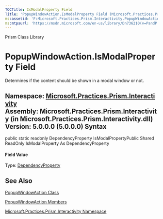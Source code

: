```yaml
---
TOCTitle: IsModalProperty Field
Title: 'PopupWindowAction.IsModalProperty Field (Microsoft.Practices.Prism.Interactivity)'
ms:assetid: 'F:Microsoft.Practices.Prism.Interactivity.PopupWindowAction.IsModalProperty'
ms:mtpsurl: 'https://msdn.microsoft.com/en-us/library/Dn736210(v=PandP.50)'
---
```


Prism Class Library

PopupWindowAction.IsModalProperty Field
===========================================

Determines if the content should be shown in a modal window or not.

**Namespace:** [Microsoft.Practices.Prism.Interactivity](https://msdn.microsoft.com/n:microsoft.practices.prism.interactivity)
**Assembly:** Microsoft.Practices.Prism.Interactivity (in Microsoft.Practices.Prism.Interactivity.dll) Version: 5.0.0.0 (5.0.0.0)
Syntax
------

<span id="syntaxToggle"></span>public static readonly DependencyProperty IsModalPropertyPublic Shared ReadOnly IsModalProperty As DependencyProperty
#### Field Value

Type: [DependencyProperty](http://msdn2.microsoft.com/en-us/library/ms589318)

See Also
--------


[PopupWindowAction Class](https://msdn.microsoft.com/t:microsoft.practices.prism.interactivity.popupwindowaction)

[PopupWindowAction Members](https://msdn.microsoft.com/allmembers.t:microsoft.practices.prism.interactivity.popupwindowaction)

[Microsoft.Practices.Prism.Interactivity Namespace](https://msdn.microsoft.com/n:microsoft.practices.prism.interactivity)
